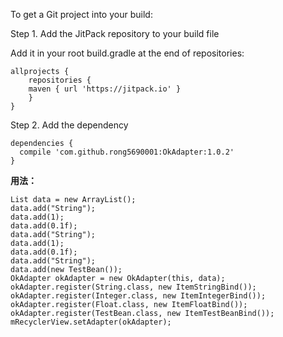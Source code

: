 To get a Git project into your build:

Step 1. Add the JitPack repository to your build file

Add it in your root build.gradle at the end of repositories:

``` 
allprojects {
    repositories {
	maven { url 'https://jitpack.io' }
    }
}
```


 
 Step 2. Add the dependency
  
 	

``` 
dependencies {
  compile 'com.github.rong5690001:OkAdapter:1.0.2'
}
```

**用法：**

``` stylus
List data = new ArrayList();
data.add("String");
data.add(1);
data.add(0.1f);
data.add("String");
data.add(1);
data.add(0.1f);
data.add("String");
data.add(new TestBean());
OkAdapter okAdapter = new OkAdapter(this, data);
okAdapter.register(String.class, new ItemStringBind());
okAdapter.register(Integer.class, new ItemIntegerBind());
okAdapter.register(Float.class, new ItemFloatBind());
okAdapter.register(TestBean.class, new ItemTestBeanBind());
mRecyclerView.setAdapter(okAdapter);
```





